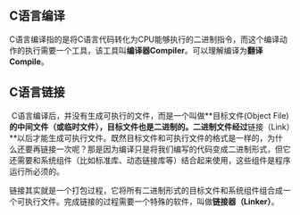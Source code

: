 ## C语言编译

​	C语言编译指的是将C语言代码转化为CPU能够执行的二进制指令，而这个编译动作的执行需要一个工具，该工具叫**编译器Compiler**。可以理解编译为**翻译Compile**。

## C语言链接

​	C语言编译后，并没有生成可执行的文件，而是一个叫做**目标文件(Object File)**的中间文件（或临时文件），目标文件也是二进制的。二进制文件经过**链接（Link）**以后才能生成可执行文件。既然目标文件和可执行文件的格式是一样的，为什么还要再链接一次呢？那是因为编译只是将我们编写的代码变成二进制形式，但它还需要和系统组件（比如标准库、动态链接库等）结合起来使用，这些组件是程序运行所必须的。

​	链接其实就是一个打包过程，它将所有二进制形式的目标文件和系统组件组合成一个可执行文件。完成链接的过程需要一个特殊的软件，叫做**链接器（Linker）**。

